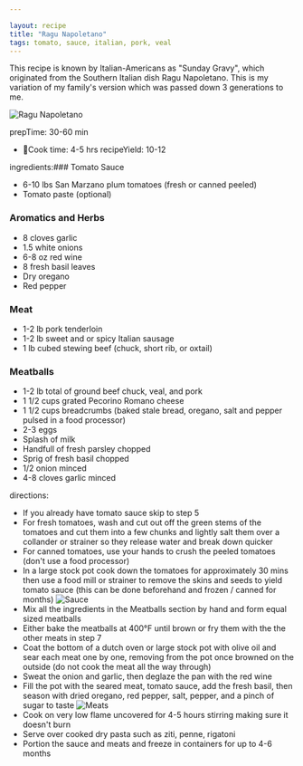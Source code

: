 ```yaml
---

layout: recipe
title: "Ragu Napoletano"
tags: tomato, sauce, italian, pork, veal
---
```


This recipe is known by Italian-Americans as "Sunday Gravy", which originated from the Southern Italian dish Ragu Napoletano. This is my variation of my family's version which was passed down 3 generations to me.

![Ragu Napoletano](/recipes/pix/ragu-napoletano-01.webp)

prepTime: 30-60 min
- 🍳Cook time: 4-5 hrs
recipeYield: 10-12

ingredients:### Tomato Sauce
- 6-10 lbs San Marzano plum tomatoes (fresh or canned peeled)
- Tomato paste (optional)

### Aromatics and Herbs
- 8 cloves garlic
- 1.5 white onions
- 6-8 oz red wine
- 8 fresh basil leaves
- Dry oregano
- Red pepper

### Meat
- 1-2 lb pork tenderloin
- 1-2 lb sweet and or spicy Italian sausage
- 1 lb cubed stewing beef (chuck, short rib, or oxtail)

### Meatballs
- 1-2 lb total of ground beef chuck, veal, and pork
- 1 1/2 cups grated Pecorino Romano cheese
- 1 1/2 cups breadcrumbs (baked stale bread, oregano, salt and pepper pulsed in a food processor)
- 2-3 eggs
- Splash of milk
- Handfull of fresh parsley chopped
- Sprig of fresh basil chopped
- 1/2 onion minced
- 4-8 cloves garlic minced

directions:
- If you already have tomato sauce skip to step 5
- For fresh tomatoes, wash and cut out off the green stems of the tomatoes and cut them into a few chunks and lightly salt them over a collander or strainer so they release water and break down quicker
- For canned tomatoes, use your hands to crush the peeled tomatoes (don't use a food processor)
- In a large stock pot cook down the tomatoes for approximately 30 mins then use a food mill or strainer to remove the skins and seeds to yield tomato sauce (this can be done beforehand and frozen / canned for months)
![Sauce](/recipes/pix/ragu-napoletano-02.webp)
- Mix all the ingredients in the Meatballs section by hand and form equal sized meatballs
- Either bake the meatballs at 400°F until brown or fry them with the the other meats in step 7
- Coat the bottom of a dutch oven or large stock pot with olive oil and  sear each meat one by one, removing from the pot once browned on the outside (do not cook the meat all the way through)
- Sweat the onion and garlic, then deglaze the pan with the red wine
- Fill the pot with the seared meat, tomato sauce, add the fresh basil, then season with dried oregano, red pepper, salt, pepper, and a pinch of sugar to taste
![Meats](/recipes/pix/ragu-napoletano-01.webp)
- Cook on very low flame uncovered for 4-5 hours stirring making sure it doesn't burn
- Serve over cooked dry pasta such as ziti, penne, rigatoni
- Portion the sauce and meats and freeze in containers for up to 4-6 months

